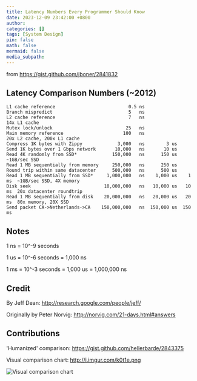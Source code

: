 ```yaml
---
title: Latency Numbers Every Programmer Should Know
date: 2023-12-09 23:42:00 +0800
author: 
categories: []
tags: [System Design]
pin: false
math: false
mermaid: false
media_subpath: 
---
```


from <https://gist.github.com/jboner/2841832>

Latency Comparison Numbers (~2012)
----------------------------------

```
L1 cache reference                           0.5 ns
Branch mispredict                            5   ns
L2 cache reference                           7   ns                      14x L1 cache
Mutex lock/unlock                           25   ns
Main memory reference                      100   ns                      20x L2 cache, 200x L1 cache
Compress 1K bytes with Zippy             3,000   ns        3 us
Send 1K bytes over 1 Gbps network       10,000   ns       10 us
Read 4K randomly from SSD*             150,000   ns      150 us          ~1GB/sec SSD
Read 1 MB sequentially from memory     250,000   ns      250 us
Round trip within same datacenter      500,000   ns      500 us
Read 1 MB sequentially from SSD*     1,000,000   ns    1,000 us    1 ms  ~1GB/sec SSD, 4X memory
Disk seek                           10,000,000   ns   10,000 us   10 ms  20x datacenter roundtrip
Read 1 MB sequentially from disk    20,000,000   ns   20,000 us   20 ms  80x memory, 20X SSD
Send packet CA->Netherlands->CA    150,000,000   ns  150,000 us  150 ms
```


Notes
-----

1 ns = 10^-9 seconds

1 us = 10^-6 seconds = 1,000 ns

1 ms = 10^-3 seconds = 1,000 us = 1,000,000 ns


Credit
------

By Jeff Dean:               http://research.google.com/people/jeff/

Originally by Peter Norvig: http://norvig.com/21-days.html#answers

Contributions
-------------

'Humanized' comparison:  https://gist.github.com/hellerbarde/2843375

Visual comparison chart: http://i.imgur.com/k0t1e.png

![Visual comparison chart](http://i.imgur.com/k0t1e.png)